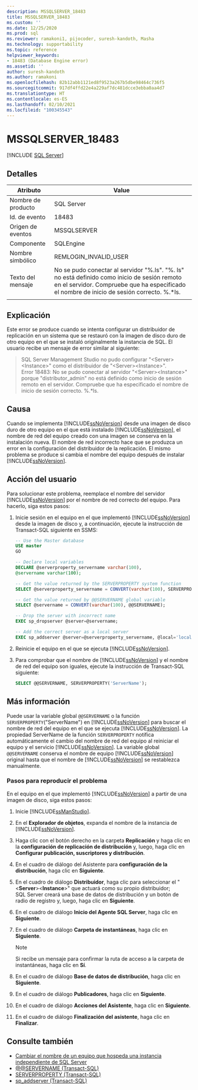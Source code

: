```yaml
---
description: MSSQLSERVER_18483
title: MSSQLSERVER_18483
ms.custom: ''
ms.date: 12/25/2020
ms.prod: sql
ms.reviewer: ramakoni1, pijocoder, suresh-kandoth, Masha
ms.technology: supportability
ms.topic: reference
helpviewer_keywords:
- 18483 (Database Engine error)
ms.assetid: ''
author: suresh-kandoth
ms.author: ramakoni
ms.openlocfilehash: 82b12abb1121ed8f9523a267b5dbe98464c736f5
ms.sourcegitcommit: 917df4ffd22e4a229af7dc481dcce3ebba0aa4d7
ms.translationtype: HT
ms.contentlocale: es-ES
ms.lasthandoff: 02/10/2021
ms.locfileid: "100345543"
---
```

# <a name="mssqlserver_18483"></a>MSSQLSERVER_18483
 [!INCLUDE [SQL Server](../../includes/applies-to-version/sqlserver.md)]

## <a name="details"></a>Detalles

|Atributo|Value|
|---|---|
|Nombre de producto|SQL Server|
|Id. de evento|18483|
|Origen de eventos|MSSQLSERVER|
|Componente|SQLEngine|
|Nombre simbólico|REMLOGIN_INVALID_USER|
|Texto del mensaje|No se pudo conectar al servidor "%.ls". "%. ls" no está definido como inicio de sesión remoto en el servidor. Compruebe que ha especificado el nombre de inicio de sesión correcto. %.*ls.|
||

## <a name="explanation"></a>Explicación

Este error se produce cuando se intenta configurar un distribuidor de replicación en un sistema que se restauró con la imagen de disco duro de otro equipo en el que se instaló originalmente la instancia de SQL. El usuario recibe un mensaje de error similar al siguiente:

> SQL Server Management Studio no pudo configurar "\<Server>\<Instance>" como el distribuidor de "\<Server>\<Instance>". Error 18483: No se pudo conectar al servidor "\<Server>\<Instance>" porque "distributor_admin" no está definido como inicio de sesión remoto en el servidor. Compruebe que ha especificado el nombre de inicio de sesión correcto. %.*ls.

## <a name="cause"></a>Causa

Cuando se implementa [!INCLUDE[ssNoVersion](../../includes/ssnoversion-md.md)] desde una imagen de disco duro de otro equipo en el que está instalado [!INCLUDE[ssNoVersion](../../includes/ssnoversion-md.md)], el nombre de red del equipo creado con una imagen se conserva en la instalación nueva. El nombre de red incorrecto hace que se produzca un error en la configuración del distribuidor de la replicación. El mismo problema se produce si cambia el nombre del equipo después de instalar [!INCLUDE[ssNoVersion](../../includes/ssnoversion-md.md)].

## <a name="user-action"></a>Acción del usuario

Para solucionar este problema, reemplace el nombre del servidor [!INCLUDE[ssNoVersion](../../includes/ssnoversion-md.md)] por el nombre de red correcto del equipo. Para hacerlo, siga estos pasos:

1. Inicie sesión en el equipo en el que implementó [!INCLUDE[ssNoVersion](../../includes/ssnoversion-md.md)] desde la imagen de disco y, a continuación, ejecute la instrucción de Transact-SQL siguiente en SSMS:

    ```sql
    -- Use the Master database
    USE master
    GO

    -- Declare local variables
    DECLARE @serverproperty_servername varchar(100),
    @servername varchar(100);

    -- Get the value returned by the SERVERPROPERTY system function
    SELECT @serverproperty_servername = CONVERT(varchar(100), SERVERPROPERTY('ServerName'));

    -- Get the value returned by @@SERVERNAME global variable
    SELECT @servername = CONVERT(varchar(100), @@SERVERNAME);

    -- Drop the server with incorrect name
    EXEC sp_dropserver @server=@servername;

    -- Add the correct server as a local server
    EXEC sp_addserver @server=@serverproperty_servername, @local='local';
    ```

2. Reinicie el equipo en el que se ejecuta [!INCLUDE[ssNoVersion](../../includes/ssnoversion-md.md)].
3. Para comprobar que el nombre de [!INCLUDE[ssNoVersion](../../includes/ssnoversion-md.md)] y el nombre de red del equipo son iguales, ejecute la instrucción de Transact-SQL siguiente:

    ```sql
    SELECT @@SERVERNAME, SERVERPROPERTY('ServerName');
    ```

## <a name="more-information"></a>Más información

Puede usar la variable global `@@SERVERNAME` o la función `SERVERPROPERTY`("ServerName") en [!INCLUDE[ssNoVersion](../../includes/ssnoversion-md.md)] para buscar el nombre de red del equipo en el que se ejecuta [!INCLUDE[ssNoVersion](../../includes/ssnoversion-md.md)]. La propiedad ServerName de la función `SERVERPROPERTY` notifica automáticamente el cambio del nombre de red del equipo al reiniciar el equipo y el servicio [!INCLUDE[ssNoVersion](../../includes/ssnoversion-md.md)]. La variable global `@@SERVERNAME` conserva el nombre de equipo [!INCLUDE[ssNoVersion](../../includes/ssnoversion-md.md)] original hasta que el nombre de [!INCLUDE[ssNoVersion](../../includes/ssnoversion-md.md)] se restablezca manualmente.

### <a name="steps-to-reproduce-the-problem"></a>Pasos para reproducir el problema

En el equipo en el que implementó [!INCLUDE[ssNoVersion](../../includes/ssnoversion-md.md)] a partir de una imagen de disco, siga estos pasos:

1. Inicie [!INCLUDE[ssManStudio](../../includes/ssManStudio-md.md)].
2. En el **Explorador de objetos**, expanda el nombre de la instancia de [!INCLUDE[ssNoVersion](../../includes/ssnoversion-md.md)].
3. Haga clic con el botón derecho en la carpeta **Replicación** y haga clic en la **configuración de replicación de distribución** y, luego, haga clic en **Configurar publicación, suscriptores y distribución**.
4. En el cuadro de diálogo del Asistente para **configuración de la distribución**, haga clic en **Siguiente**.
5. En el cuadro de diálogo **Distribuidor**, haga clic para seleccionar el "\<**Server**>\<**Instance**>" que actuará como su propio distribuidor; SQL Server creará una base de datos de distribución y un botón de radio de registro y, luego, haga clic en **Siguiente**.
6. En el cuadro de diálogo **Inicio del Agente SQL Server**, haga clic en **Siguiente**.
7. En el cuadro de diálogo **Carpeta de instantáneas**, haga clic en **Siguiente**.

    > [!NOTE]
    > Si recibe un mensaje para confirmar la ruta de acceso a la carpeta de instantáneas, haga clic en **Sí**.
8. En el cuadro de diálogo **Base de datos de distribución**, haga clic en **Siguiente**.
9. En el cuadro de diálogo **Publicadores**, haga clic en **Siguiente**.
10. En el cuadro de diálogo **Acciones del Asistente**, haga clic en **Siguiente**.
11. En el cuadro de diálogo **Finalización del asistente**, haga clic en **Finalizar**.

## <a name="see-also"></a>Consulte también

- [Cambiar el nombre de un equipo que hospeda una instancia independiente de SQL Server](../../database-engine/install-windows/rename-a-computer-that-hosts-a-stand-alone-instance-of-sql-server.md)
- [@@SERVERNAME (Transact-SQL)](../../t-sql/functions/servername-transact-sql.md)
- [SERVERPROPERTY (Transact-SQL)](../../t-sql/functions/serverproperty-transact-sql.md)
- [sp_addserver (Transact-SQL)](../system-stored-procedures/sp-addserver-transact-sql.md)